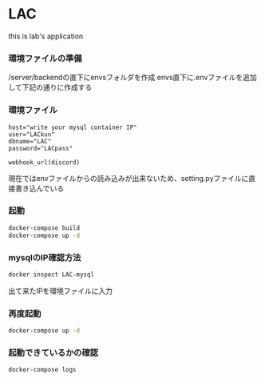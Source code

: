 # LAC
this is lab's application

### 環境ファイルの準備
/server/backendの直下にenvsフォルダを作成
envs直下に.envファイルを追加して下記の通りに作成する

### 環境ファイル
```envs
host="write your mysql container IP"
user="LACkun"
dbname="LAC"
password="LACpass"

webhook_url(discord)
```
現在ではenvファイルからの読み込みが出来ないため、setting.pyファイルに直接書き込んでいる

### 起動
```bash
docker-compose build
docker-compose up -d
```

### mysqlのIP確認方法
```bash
docker inspect LAC-mysql
```

出て来たIPを環境ファイルに入力

### 再度起動
```bash
docker-compose up -d
```

### 起動できているかの確認
```bash
docker-compose logs
```